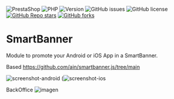 ![PrestaShop](https://img.shields.io/badge/PrestaShop-8.x-blue.svg)
![PHP](https://img.shields.io/badge/PHP-8.0%20%7C%208.1-8892BF.svg?style=flat-square)
![Version](https://img.shields.io/github/v/release/Representaciones-Pedraja/smartbanner?color=blue)
![GitHub issues](https://img.shields.io/github/issues/Representaciones-Pedraja/smartbanner)
![GitHub license](https://img.shields.io/badge/license-GNU%20GPL-blue.svg)
[![GitHub Repo stars](https://img.shields.io/github/stars/Representaciones-Pedraja/smartbanner?style=social)](https://github.com/Representaciones-Pedraja/smartbanner/stargazers)
[![GitHub forks](https://img.shields.io/github/forks/Representaciones-Pedraja/smartbanner?style=social)](https://github.com/Representaciones-Pedraja/smartbanner/forks)




# SmartBanner
Module to promote your Android or iOS App in a SmartBanner.<p>

Based https://github.com/ain/smartbanner.js/tree/main<p>


![screenshot-android](https://github.com/user-attachments/assets/23b4bf9e-b12d-4a0d-b856-502a06802d18)
(![screenshot-ios](https://github.com/user-attachments/assets/6a58743c-4664-450f-b671-84e270ebeb04)

BackOffice
![imagen](https://github.com/user-attachments/assets/cd9751e1-05d8-455b-bdcd-672421218bb1)


